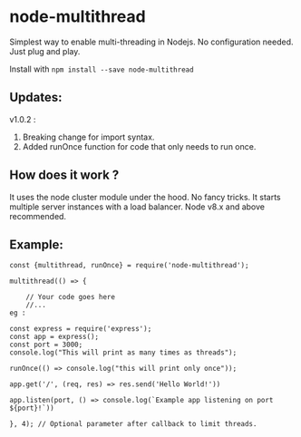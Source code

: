 # node-multithread
Simplest way to enable multi-threading in Nodejs. No configuration needed. Just plug and play. 

Install with `npm install --save node-multithread`

## Updates:

v1.0.2 : 
1) Breaking change for import syntax.
2) Added runOnce function for code that only needs to run once.

## How does it work ?
It uses the node cluster module under the hood. No fancy tricks.
It starts multiple server instances with a load balancer.
Node v8.x and above recommended.

## Example: 
    
    const {multithread, runOnce} = require('node-multithread');

    multithread(() => {

        // Your code goes here
        //...
	eg :

	const express = require('express');
	const app = express();
	const port = 3000;
	console.log("This will print as many times as threads");

	runOnce(() => console.log("this will print only once"));

	app.get('/', (req, res) => res.send('Hello World!'))

	app.listen(port, () => console.log(`Example app listening on port ${port}!`))

    }, 4); // Optional parameter after callback to limit threads.

